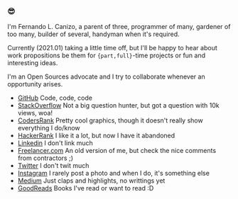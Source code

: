 ### 😎

I'm Fernando L. Canizo, a parent of three, programmer of many, gardener of too many, builder of several, handyman when it's required.

Currently (2021.01) taking a little time off, but I'll be happy to hear about work propositions be them for `{part,full}`-time projects or fun and interesting ideas.

I'm an Open Sources advocate and I try to collaborate whenever an opportunity arises.

- [GitHub](https://github.com/fernandocanizo/) Code, code, code
- [StackOverflow](https://stackoverflow.com/users/978452/flc) Not a big question hunter, but got a question with 10k views, woa!
- [CodersRank](https://profile.codersrank.io/user/fernandocanizo) Pretty cool graphics, though it doesn't really show everything I do/know
- [HackerRank](https://www.hackerrank.com/FernandoCanizo) I like it a lot, but now I have it abandoned
- [Linkedin](https://www.linkedin.com/in/fernando-canizo/) I don't link much
- [Freelancer.com](http://www.freelancer.com/u/FernandoCanizo.html) An old version of me, but check the nice comments from contractors ;)
- [Twitter](https://twitter.com/fcanizo) I don't twit much
- [Instagram](https://www.instagram.com/ferlucamza/) I rarely post a photo and when I do, it's something else
- [Medium](https://medium.com/@fernandocanizo) Just claps and highlights, no writtings yet
- [GoodReads](https://www.goodreads.com/user/show/63375606-fernando-canizo) Books I've read or want to read :D
